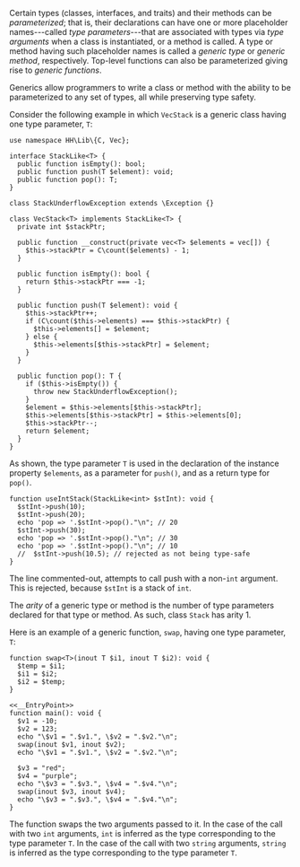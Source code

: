 Certain types (classes, interfaces, and traits) and their methods can be *parameterized*; that is, their declarations can have one or more
placeholder names---called *type parameters*---that are associated with types via *type arguments* when a class is instantiated, or a method
is called. A type or method having such placeholder names is called a *generic type* or *generic method*, respectively. Top-level functions
can also be parameterized giving rise to *generic functions*.

Generics allow programmers to write a class or method with the ability to be parameterized to any set of types, all while preserving type safety.

Consider the following example in which `VecStack` is a generic class having one type parameter, `T`:

```Stack.inc.hack no-auto-output
use namespace HH\Lib\{C, Vec};

interface StackLike<T> {
  public function isEmpty(): bool;
  public function push(T $element): void;
  public function pop(): T;
}

class StackUnderflowException extends \Exception {}

class VecStack<T> implements StackLike<T> {
  private int $stackPtr;

  public function __construct(private vec<T> $elements = vec[]) {
    $this->stackPtr = C\count($elements) - 1;
  }

  public function isEmpty(): bool {
    return $this->stackPtr === -1;
  }

  public function push(T $element): void {
    $this->stackPtr++;
    if (C\count($this->elements) === $this->stackPtr) {
      $this->elements[] = $element;
    } else {
      $this->elements[$this->stackPtr] = $element;
    }
  }

  public function pop(): T {
    if ($this->isEmpty()) {
      throw new StackUnderflowException();
    }
    $element = $this->elements[$this->stackPtr];
    $this->elements[$this->stackPtr] = $this->elements[0];
    $this->stackPtr--;
    return $element;
  }
}
```

As shown, the type parameter `T` is used in the declaration of the instance property `$elements`, as a parameter for `push()`, and as a return type for `pop()`.

```Stack.test.hack no-auto-output
function useIntStack(StackLike<int> $stInt): void {
  $stInt->push(10);
  $stInt->push(20);
  echo 'pop => '.$stInt->pop()."\n"; // 20
  $stInt->push(30);
  echo 'pop => '.$stInt->pop()."\n"; // 30
  echo 'pop => '.$stInt->pop()."\n"; // 10
  //  $stInt->push(10.5); // rejected as not being type-safe
}
```

The line commented-out, attempts to call push with a non-`int` argument. This is rejected, because `$stInt` is a stack of `int`.

The *arity* of a generic type or method is the number of type parameters declared for that type or method. As such, class `Stack` has arity 1.

Here is an example of a generic function, `swap`, having one type parameter, `T`:

```swap.hack
function swap<T>(inout T $i1, inout T $i2): void {
  $temp = $i1;
  $i1 = $i2;
  $i2 = $temp;
}

<<__EntryPoint>>
function main(): void {
  $v1 = -10;
  $v2 = 123;
  echo "\$v1 = ".$v1.", \$v2 = ".$v2."\n";
  swap(inout $v1, inout $v2);
  echo "\$v1 = ".$v1.", \$v2 = ".$v2."\n";

  $v3 = "red";
  $v4 = "purple";
  echo "\$v3 = ".$v3.", \$v4 = ".$v4."\n";
  swap(inout $v3, inout $v4);
  echo "\$v3 = ".$v3.", \$v4 = ".$v4."\n";
}
```

The function swaps the two arguments passed to it. In the case of the call with two `int` arguments, `int` is inferred as
the type corresponding to the type parameter `T`. In the case of the call with two `string` arguments,
`string` is inferred as the type corresponding to the type parameter `T`.